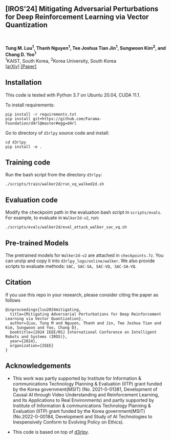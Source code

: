 <div><h2>[IROS'24] Mitigating Adversarial Perturbations for Deep Reinforcement Learning via Vector Quantization</h2></div>
<br>

**Tung M. Luu<sup>1</sup>, Thanh Nguyen<sup>1</sup>, Tee Joshua Tian Jin<sup>1</sup>, Sungwoon Kim<sup>2</sup>, and Chang D. Yoo<sup>1</sup>**
<br>
<sup>1</sup>KAIST, South Korea, <sup>2</sup>Korea University, South Korea
<br>
[[arXiv]](https://arxiv.org/pdf/2410.03376) [[Paper]](https://ieeexplore.ieee.org/stamp/stamp.jsp?tp=&arnumber=10802066) 

## Installation

This code is tested with Python 3.7 on Ubuntu 20.04, CUDA 11.1.

To install requirements:
```
pip install -r requirements.txt
pip install git+https://github.com/Farama-Foundation/d4rl@master#egg=d4rl
```
Go to directory of `d3rlpy` source code and install:
```
cd d3rlpy
pip install -e .
```


## Training code

Run the bash script from the directory `d3rlpy`:
```
./scripts/train/walker2d/run_vq_walked2d.sh
```

## Evaluation code

Modify the checkpoint path in the evaluation bash script in `scripts/evals`. For example, to evaluate in `Walker2d-v2`, run: 
```
./scripts/evals/walker2d/eval_attack_walker_sac_vq.sh
```

## Pre-trained Models
The pretrained models for `Walker2d-v2` are attached in `checkpoints.7z`. You can unzip and copy it into `d3rlpy_logs/online/walker`.
We also provide scripts to evaluate methods: `SAC, SAC-SA, SAC-VQ, SAC-SA-VQ`.

## Citation
If you use this repo in your research, please consider citing the paper as follows
```
@inproceedings{luu2024mitigating,
  title={Mitigating Adversarial Perturbations for Deep Reinforcement Learning via Vector Quantization},
  author={Luu, Tung M and Nguyen, Thanh and Jin, Tee Joshua Tian and Kim, Sungwoon and Yoo, Chang D},
  booktitle={2024 IEEE/RSJ International Conference on Intelligent Robots and Systems (IROS)},
  year={2024},
  organization={IEEE}
}
```

## Acknowledgements
- This work was partly supported by Institute for Information & communications Technology Planning & Evaluation (IITP) grant funded by the Korea
government(MSIT) (No. 2021-0-01381, Development of Causal AI through Video Understanding and Reinforcement Learning, and Its Applications to
Real Environments) and partly supported by Institute of Information & communications Technology Planning & Evaluation (IITP) grant funded by the Korea government(MSIT) (No.2022-0-00184, Development and Study
of AI Technologies to Inexpensively Conform to Evolving Policy on Ethics).

- This code is based on top of [d3rlpy](https://github.com/takuseno/d3rlpy).
